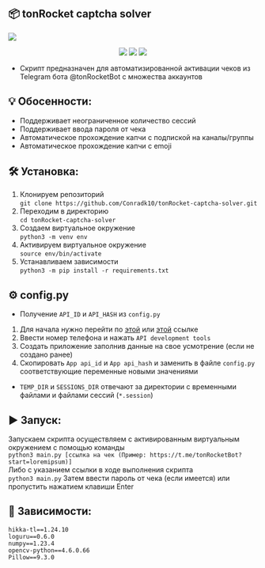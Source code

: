 ## 📦 tonRocket captcha solver
<img src="https://i.imgur.com/f6Jb6qA.jpg"></img>  

<div align="center">

  <a href="https://img.shields.io/github/repo-size/Conradk10/tonRocket-captcha-solver" alt="GitHub repo size"><img src="https://img.shields.io/github/repo-size/Conradk10/tonRocket-captcha-solver" /></a>
  <a href="https://img.shields.io/github/issues/Conradk10/tonRocket-captcha-solver" alt="GitHub issues"><img src="https://img.shields.io/github/issues/Conradk10/tonRocket-captcha-solver" /></a>
  <a href="https://img.shields.io/github/license/Conradk10/tonRocket-captcha-solver" alt="GitHub"><img src="https://img.shields.io/github/license/Conradk10/tonRocket-captcha-solver" /></a>

</div>

- Скрипт предназначен для автоматизированной активации чеков из Telegram бота @tonRocketBot с множества аккаунтов  
## 💡 Обосенности:
- Поддерживает неограниченное количество сессий
- Поддерживает ввода пароля от чека
- Автоматическое прохождение капчи с подпиской на каналы/группы
- Автоматическое прохождение капчи с emoji
## 🛠 Установка:
1. Клонируем репозиторий   
`git clone https://github.com/Conradk10/tonRocket-captcha-solver.git`   
2. Переходим в директорию  
`cd tonRocket-captcha-solver`  
3. Создаем виртуальное окружение   
`python3 -m venv env`   
4. Активируем виртуальное окружение   
`source env/bin/activate`   
5. Устанавливаем зависимости   
`python3 -m pip install -r requirements.txt`
## ⚙️ config.py
- Получение `API_ID` и `API_HASH` из `config.py`   
1. Для начала нужно перейти по <a href="https://my.telegram.org/apps">этой</a> или <a href=https://my.telegram.org/auth>этой</a> ссылке   
2. Ввести номер телефона и нажать `API development tools`   
3. Создать приложение заполнив данные на свое усмотрение (если не создано ранее)  
4. Скопировать `App api_id` и `App api_hash` и заменить в файле `config.py` соответствующие переменные новыми значениями
- `TEMP_DIR` и `SESSIONS_DIR` отвечают за директории с временными файлами и файлами сессий (`*.session`)   
## ▶️ Запуск:
Запускаем скрипта осуществляем с активированным виртуальным окружением с помощью команды   
`python3 main.py [ссылка на чек (Пример: https://t.me/tonRocketBot?start=loremipsum)]`  
Либо с указанием ссылки в ходе выполнения скрипта  
`python3 main.py`
Затем ввести пароль от чека (если имеется) или пропустить нажатием клавиши Enter
## 📝 Зависимости:
```
hikka-tl==1.24.10
loguru==0.6.0
numpy==1.23.4
opencv-python==4.6.0.66
Pillow==9.3.0
```
